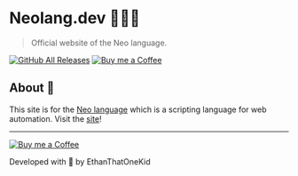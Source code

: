 # Neolang.dev 🐱‍👤🌐
> Official website of the Neo language.

[![GitHub All Releases](https://img.shields.io/github/downloads/ethanthatonekid/neo/total)](https://github.com/EthanThatOneKid/neo/releases)
[![Buy me a Coffee](https://img.shields.io/badge/buy%20me%20a-coffee-%23FF813F)][bmac]

## About 🦝
This site is for the [Neo language][neo_repo] which is a scripting language for web automation. Visit the [site][neo_site]!

---

[![Buy me a Coffee](https://img.shields.io/badge/buy%20me%20a-coffee-%23FF813F)][bmac]

Developed with 💖 by EthanThatOneKid

<!-- [neo_site]: http://neolang.dev/ -->
[neo_site]: https://ethanthatonekid.github.io/neolang.dev/
[neo_repo]: https://github.com/EthanThatOneKid/neo
[bmac]: http://buymeacoff.ee/etok